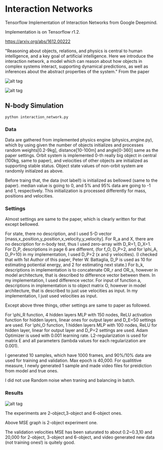 Interaction Networks
====================

Tensorflow Implementation of Interaction Networks from Google Deepmind.

Implementation is on Tensorflow r1.2.

https://arxiv.org/abs/1612.00222

"Reasoning about objects, relations, and physics is central to human intelligence, and
a key goal of artificial intelligence. Here we introduce the interaction network, a
model which can reason about how objects in complex systems interact, supporting
dynamical predictions, as well as inferences about the abstract properties of the
system."
From the paper

![alt tag](https://github.com/jaesik817/Interaction-networks_tensorflow/blob/master/figures/interaction_net.PNG)

![alt tag](https://github.com/jaesik817/Interaction-networks_tensorflow/blob/master/figures/interaction_net_2.PNG)

N-body Simulation
--------------------

`
python interaction_network.py
`

### Data
Data are gathered from implemented physics engine (physics_engine.py), which by using given the number of objects initializes and processes random weights[0.2-9kg], distance[10-100m] and angle[0-360] same as the paper settings.
Orbit system is implemented 0-th really big object in central (100kg, same to paper), and velocities of other objects are initialized as supporting stable status.
Object state values of non-orbit system are randomly initialzed as above.

Before traing that, the data (not label!) is initialized as bellowed (same to the paper).
median value is going to 0, and 5% and 95% data are going to -1 and 1, respectively.
This initialization is processed differently for mass, positions and velocities.

### Settings
Almost settings are same to the paper, which is clearly written for that except bellowed. 

For state, there no description, and I used 5-D vector [mass,x_position,y_position,x_velocity,y_velocity].
For R_a and X, there are no description for n-body test, thus I used zero-array with D_R=1, D_X=1.
For D_P, descriptions in page 6 are different, (for f_O, D_P=2, and for \phi_A, D_P=10) in my implementation, I used D_P=2 (x and y velocities).
(I checked that with 1st Author of this paper, Peter W. Battaglia, D_P is used as 10 for estimating potiential energy, and 2 for estimating next state.)
For b_k, descriptions in implementation is to concatenate OR_r and OR_s, however in model architecture, that is described to difference vector between them. In my implementation, I used difference vector.
For input of function a, descriptions in implementation is to object matrix O, however in model architecture, that is described to just use velocities as input. In my implementation, I just used velocities as input.

Except above three things, other settings are same to paper as followed.

For \phi_R function, 4 hidden layers MLP with 150 nodes, ReLU activation function for hidden layers, linear ones for output layer and D_E=50 settings are used.
For \phi_O function, 1 hidden layers MLP with 100 nodes, ReLU for hidden layer, linear for output layer and D_P=2 settings are used.
Adam Optimizer is used with 0.001 learning rate.
L2-regularization is used for matrix E and all parameters (lambda values for each regularization are 0.001).

I generated 10 samples, which have 1000 frames, and 90%/10% data are used for training and validation. Max epoch is 40,000. For qualititive measure, I newly generated 1 sample and made video files for preidiction from model and true ones.

I did not use Random noise when traning and balancing in batch.

### Results

![alt tag](https://github.com/jaesik817/Interaction-networks_tensorflow/blob/master/figures/gravity_object_2.PNG)

The experiments are 2-object,3-object and 6-object ones.

Above MSE graph is 2-object experiment one.

The validation velocities MSE has been saturated to about 0.2~0.3,10 and 20,000 for 2-object, 3-object and 6-object, and video generated new data (not training ones!) is quitely good.
